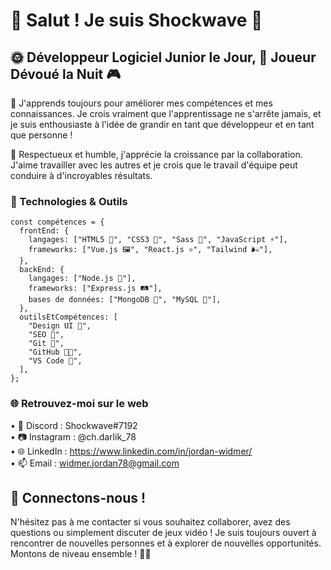 # 👋 Salut ! Je suis Shockwave 🚀

## 🌞 Développeur Logiciel Junior le Jour, 🌙 Joueur Dévoué la Nuit 🎮

🌱 J'apprends toujours pour améliorer mes compétences et mes connaissances. Je crois vraiment que l'apprentissage ne s'arrête jamais, et je suis enthousiaste à l'idée de grandir en tant que développeur et en tant que personne !

🤝 Respectueux et humble, j'apprécie la croissance par la collaboration. J'aime travailler avec les autres et je crois que le travail d'équipe peut conduire à d'incroyables résultats.

### 🔧 Technologies & Outils

```
const compétences = {
  frontEnd: {
    langages: ["HTML5 📄", "CSS3 🎨", "Sass 💅", "JavaScript ⚡"],
    frameworks: ["Vue.js 🖼️", "React.js ⚛️", "Tailwind 🌬️"],
  },
  backEnd: {
    langages: ["Node.js 💚"],
    frameworks: ["Express.js 🛤️"],
    bases de données: ["MongoDB 🍃", "MySQL 🐬"],
  },
  outilsEtCompétences: [
    "Design UI 🎨",
    "SEO 🚀",
    "Git 🌳",
    "GitHub 🐱‍💻",
    "VS Code 💙",
  ],
};
```

### 🌐 Retrouvez-moi sur le web     
• 🎉 Discord : Shockwave#7192    
• 📷 Instagram : @ch.darlik_78   
• 🌐 LinkedIn : https://www.linkedin.com/in/jordan-widmer/   
• 📫 Email : widmer.jordan78@gmail.com  

## 🤝 Connectons-nous !
N'hésitez pas à me contacter si vous souhaitez collaborer, avez des questions ou simplement discuter de jeux vidéo ! Je suis toujours ouvert à rencontrer de nouvelles personnes et à explorer de nouvelles opportunités. Montons de niveau ensemble ! 🎉🚀
